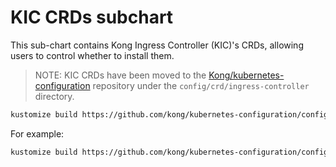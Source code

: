 # KIC CRDs subchart

This sub-chart contains Kong Ingress Controller (KIC)'s CRDs, allowing users to control whether to install them.

> NOTE: KIC CRDs have been moved to the [Kong/kubernetes-configuration][kconf] repository
> under the `config/crd/ingress-controller` directory.

[kconf]: https://github.com/Kong/kubernetes-configuration

```bash
kustomize build https://github.com/kong/kubernetes-configuration/config/crd/ingress-controller\?ref\=${VERSION} > crds/kic-crds.yaml
```

For example:

```bash
kustomize build https://github.com/kong/kubernetes-configuration/config/crd/ingress-controller\?ref\=v1.2.0 > crds/kic-crds.yaml
```
